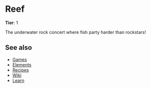 # Reef

**Tier**: 1

The underwater rock concert where fish party harder than rockstars!

## See also

* [Games](/wiki/games)
* [Elements](/wiki/elements)
* [Recipes](/wiki/recipes)
* [Wiki](/wiki/index)
* [Learn](/learn/index)